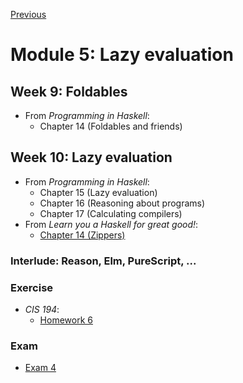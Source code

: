 [Previous](/modules/04.md)

# Module 5: Lazy evaluation

## Week 9: Foldables

* From *Programming in Haskell*:
  - Chapter 14 (Foldables and friends)

## Week 10: Lazy evaluation

* From *Programming in Haskell*:
  - Chapter 15 (Lazy evaluation)
  - Chapter 16 (Reasoning about programs)
  - Chapter 17 (Calculating compilers)
* From *Learn you a Haskell for great good!*:
  - [Chapter 14 (Zippers)](http://learnyouahaskell.com/zippers)

### Interlude: Reason, Elm, PureScript, ...

### Exercise

* <cite>CIS 194</cite>:
  - [Homework 6](https://www.cis.upenn.edu/~cis194/spring13/hw/06-laziness.pdf)

### Exam

- [Exam 4](/exams/04.md)
